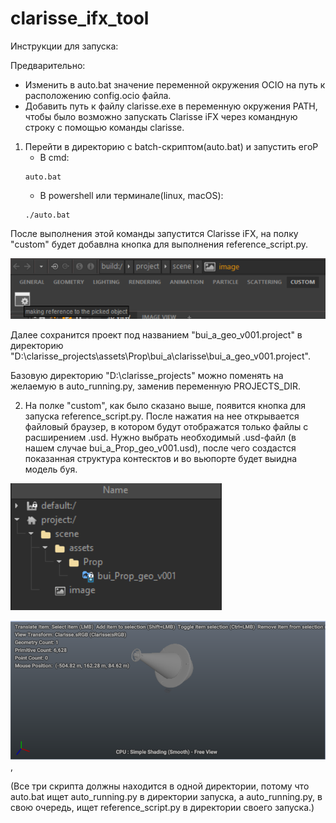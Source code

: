 # clarisse_ifx_tool

Инструкции для запуска:

Предварительно: 
- Изменить в auto.bat значение переменной окружения OCIO на путь к расположению config.ocio файла.
- Добавить путь к файлу clarisse.exe в переменную окружения PATH, чтобы было возможно запускать Clarisse iFX через командную строку с помощью команды clarisse. 

1. Перейти в директорию с batch-скриптом(auto.bat) и запустить егоP
    * В cmd:
    ```
    auto.bat
    ```
    * В powershell или терминале(linux, macOS):
    ```
    ./auto.bat
    ```
После выполнения этой команды запустится Clarisse iFX, на полку "custom" будет добавлна кнопка для выполнения reference_script.py.

![custom-shelf](/screenshots/img.png)

Далее сохранится проект под названием "bui_a_geo_v001.project" в директорию "D:\clarisse_projects\assets\Prop\bui_a\clarisse\bui_a_geo_v001.project".

Базовую директорию "D:\clarisse_projects\" можно поменять на желаемую в auto_running.py, заменив переменную PROJECTS_DIR.

2. На полке "custom", как было сказано выше, появится кнопка для запуска reference_script.py. После нажатия на нее открывается файловый браузер, в котором будут отображатся только файлы с расширением .usd. Нужно выбрать необходимый .usd-файл (в нашем случае bui_a_Prop_geo_v001.usd), после чего создастся показанная структура контесктов и во вьюпорте будет выидна модель буя.

![contexts-structure](/screenshots/img_1.png)

![view-port](/screenshots/img_2.png), 

(Все три скрипта должны находится в одной директории, потому что auto.bat ищет auto_running.py в директории запуска, а auto_running.py, в свою очередь, ищет reference_script.py в директории своего запуска.)

